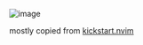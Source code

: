 ![image](https://github.com/user-attachments/assets/4efc83f5-1439-441e-886d-3765a04e0661)

mostly copied from [kickstart.nvim](https://github.com/nvim-lua/kickstart.nvim)
